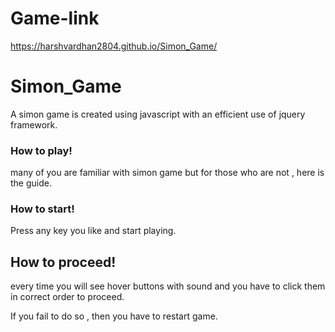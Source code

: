 
# Game-link
 https://harshvardhan2804.github.io/Simon_Game/

# Simon_Game
A simon game is created using javascript with an efficient use of jquery framework. 

### How to play!

many of you are familiar with simon game but for those who are not , here is the guide.

### How to start!

Press any key you like and start playing.

## How to proceed!

every time you will see hover buttons with sound and you have to click them in correct order
to proceed. 

If you fail to do so , then you have to restart game.
